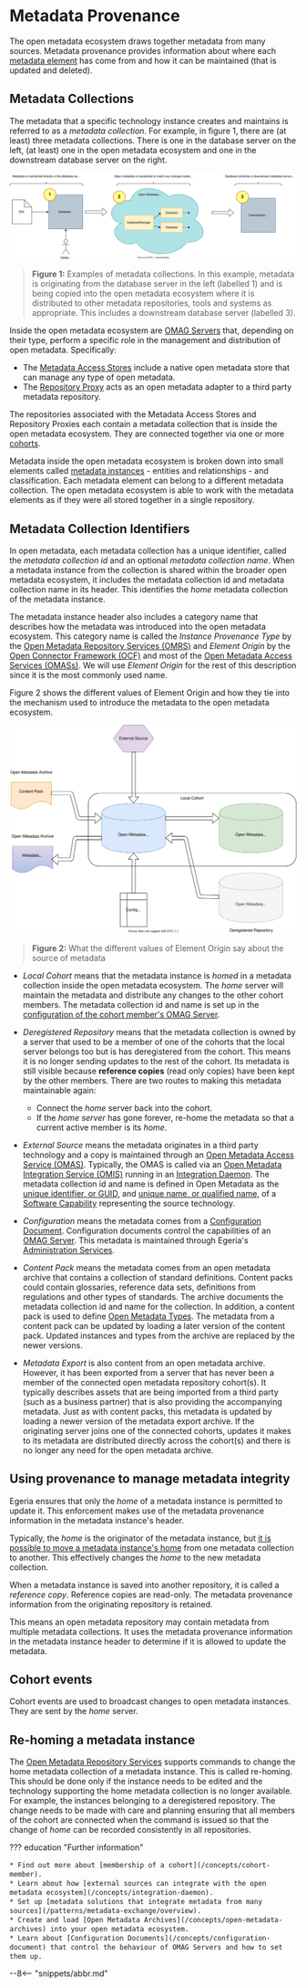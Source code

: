 <!-- SPDX-License-Identifier: CC-BY-4.0 -->
<!-- Copyright Contributors to the ODPi Egeria project 2020. -->

# Metadata Provenance

The open metadata ecosystem draws together metadata from many sources. Metadata provenance provides information about where each [metadata element](/concepts/open-metadata-instances) has come from and how it can be maintained (that is updated and deleted).

## Metadata Collections

The metadata that a specific technology instance creates and maintains is referred to as a *metadata collection*.  For example, in figure 1, there are (at least) three metadata collections.  There is one in the database server on the left, (at least) one in the open metadata ecosystem and one in the downstream database server on the right.

![Figure 1](metadata-provenance-examples.svg)
> **Figure 1:** Examples of metadata collections.  In this example, metadata is originating from the database server in the left (labelled 1) and is being copied into the open metadata ecosystem where it is distributed to other metadata repositories, tools and systems as appropriate.  This includes a downstream database server (labelled 3).

Inside the open metadata ecosystem are [OMAG Servers](/concepts/omag-server) that, depending on their type, perform a specific role in the management and distribution of open metadata.  Specifically:

* The [Metadata Access Stores](/concepts/metadata-access-store) include a native open metadata store that can manage any type of open metadata.
* The [Repository Proxy](/concepts/repository-proxy) acts as an open metadata adapter to a third party metadata repository.

The repositories associated with the Metadata Access Stores and Repository Proxies each contain a metadata collection that is inside the open metadata ecosystem. They are connected together via one or more [cohorts](/concepts/cohort-member).

Metadata inside the open metadata ecosystem is broken down into small elements called [metadata instances](/concepts/open-metadata-instances) - entities and relationships - and classification.  Each metadata element can belong to a different metadata collection.  The open metadata ecosystem is able to work with the metadata elements as if they were all stored together in a single repository.

## Metadata Collection Identifiers

In open metadata, each metadata collection has a unique identifier, called the *metadata collection id* and an optional *metadata collection name*. When a metadata instance from the collection is shared within the broader open metadata ecosystem, it includes the metadata collection id and metadata collection name in its header.  This identifies the *home* metadata collection of the metadata instance.
 
The metadata instance header also includes a category name that describes how the metadata was introduced into the open metadata ecosystem. This category name is called the *Instance Provenance Type* by the [Open Metadata Repository Services (OMRS)](/services/omrs) and *Element Origin* by the [Open Connector Framework (OCF)](/frameworks/ocf/overview) and most of the [Open Metadata Access Services (OMASs)](/services/omas).  We will use *Element Origin* for the rest of this description since it is the most commonly used name.

Figure 2 shows the different values of Element Origin and how they tie into the mechanism used to introduce the metadata to the open metadata ecosystem.

![Figure 2](metadata-provenance-diagram.svg)
> **Figure 2:** What the different values of Element Origin say about the source of metadata

* *Local Cohort* means that the metadata instance is *homed* in a metadata collection inside the open metadata ecosystem.  The *home* server will maintain the metadata and distribute any changes to the other cohort members. The metadata collection id and name is set up in the [configuration of the cohort member's OMAG Server](/concepts/metadata-collection-id).
  
* *Deregistered Repository* means that the metadata collection is owned by a server that used to be a member of one of the cohorts that the local server belongs too but is has deregistered from the cohort.  This means it is no longer sending updates to the rest of the cohort.  Its metadata is still visible because **reference copies** (read only copies) have been kept by the other members. There are two routes to making this metadata maintainable again:
    
     * Connect the *home* server back into the cohort.
     * If the *home server* has gone forever, re-home the metadata so that a current active member is its *home*.
       
* *External Source* means the metadata originates in a third party technology and a copy is maintained through an [Open Metadata Access Service (OMAS)](/services/omas). Typically, the OMAS is called via an [Open Metadata Integration Service (OMIS)](/services/omis) running in an [Integration Daemon](/concepts/integration-daemon).  The metadata collection id and name is defined in Open Metadata as the [unique identifier, or GUID,](/concepts/guid) and [unique name, or qualified name,](/concepts/referenceable) of a [Software Capability](/concepts/software-capability) representing the source technology.
  
* *Configuration* means the metadata comes from a [Configuration Document](/concepts/configuration-document).  Configuration documents control the capabilities of an [OMAG Server](/concepts/omag-server).  This metadata is maintained through Egeria's [Administration Services](/guides/admin/overview).
  
* *Content Pack* means the metadata comes from an open metadata archive that contains a collection of standard definitions.  Content packs could contain glossaries, reference data sets, definitions from regulations and other types of standards. The archive documents the metadata collection id and name for the collection.  In addition, a content pack is used to define [Open Metadata Types](/types).  The metadata from a content pack can be updated by loading a later version of the content pack.  Updated instances and types from the archive are replaced by the newer versions.
  
* *Metadata Export* is also content from an open metadata archive.  However, it has been exported from a server that has never been a member of the connected open metadata repository cohort(s).  It typically describes assets that are being imported from a third party (such as a business partner) that is also providing the accompanying metadata.  Just as with content packs, this metadata is updated by loading a newer version of the metadata export archive.  If the originating server joins one of the connected cohorts, updates it makes to its metadata are distributed directly across the cohort(s) and there is no longer any need for the open metadata archive.

## Using provenance to manage metadata integrity

Egeria ensures that only the *home* of a metadata instance is permitted to update it. This enforcement makes use of the metadata provenance information in the metadata instance's header.

Typically, the *home* is the originator of the metadata instance, but [it is possible to move a metadata instance's home](#re-homing-a-metadata-instance) from one metadata collection to another.  This effectively changes the *home* to the new metadata collection.

When a metadata instance is saved into another repository, it is called a *reference copy*.  Reference copies are read-only.  The metadata provenance information from the originating repository is retained.

This means an open metadata repository may contain metadata from multiple metadata collections.  It uses the metadata provenance information in the metadata instance header to determine if it is allowed to update the metadata.

## Cohort events

Cohort events are used to broadcast changes to open metadata instances.  They are sent by the *home* server.


## Re-homing a metadata instance

The [Open Metadata Repository Services](/services/omrs) supports commands to change the home metadata collection of a metadata instance.  This is called re-homing. This should be done only if the instance needs to be edited and the technology supporting the home metadata collection is no longer available. For example, the instances belonging to a deregistered repository.  The change needs to be made with care and planning ensuring that all members of the cohort are connected when the command is issued so that the change of *home* can be recorded consistently in all repositories.
  
??? education "Further information"

    * Find out more about [membership of a cohort](/concepts/cohort-member).
    * Learn about how [external sources can integrate with the open metadata ecosystem](/concepts/integration-daemon).
    * Set up [metadata solutions that integrate metadata from many sources](/patterns/metadata-exchange/overview).
    * Create and load [Open Metadata Archives](/concepts/open-metadata-archives) into your open metadata ecosystem.
    * Learn about [Configuration Documents](/concepts/configuration-document) that control the behaviour of OMAG Servers and how to set them up.

--8<-- "snippets/abbr.md"